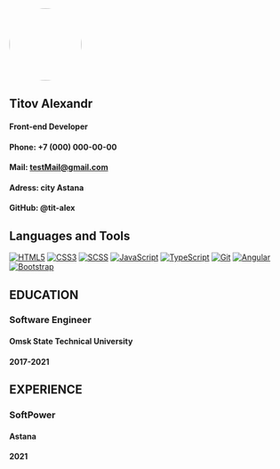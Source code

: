 
<div>
<div>
<img src="https://avatars.githubusercontent.com/u/74360115?s=130&u=71b727f1a228fccc99a3674d558b00c60ecd2d63&v=4" style='border-radius:50%; margin-right: 20px; height: 130px; width: 130px'>

## Titov Alexandr
#### Front-end Developer
</div>
  
<div>

#### Phone: +7 (000) 000-00-00
#### Mail: testMail@gmail.com 
#### Adress: city Astana 
#### GitHub: @tit-alex 
</div>
</div>


## Languages and Tools

[![HTML5](https://img.shields.io/badge/-HTML5-090909?style=for-the-badge&logo=HTML5&logoColor=OrangeRed)](#)
[![CSS3](https://img.shields.io/badge/-CSS3-090909?style=for-the-badge&logo=css3&logoColor=blue)](#)
[![SCSS](https://img.shields.io/badge/-SCSS-090909?style=for-the-badge&logo=Sass&logoColor=#CC6699)](#)
[![JavaScript](https://img.shields.io/badge/-JavaScript-090909?style=for-the-badge&logo=JavaScript&logoColor=#F7DF1E)](#)
[![TypeScript](https://img.shields.io/badge/-TypeScript-090909?style=for-the-badge&logo=TypeScript&logoColor=#3178C6)](#)
[![Git](https://img.shields.io/badge/-Git-090909?style=for-the-badge&logo=Git&logoColor=#F05032)](#)
[![Angular](https://img.shields.io/badge/-Angular-090909?style=for-the-badge&logo=Angular&logoColor=crimson)](#)
[![Bootstrap](https://img.shields.io/badge/-Bootstrap-090909?style=for-the-badge&logo=Bootstrap&logoColor=#7952B3)](#)


## EDUCATION

### Software Engineer
#### Omsk State Technical University 
#### 2017-2021


## EXPERIENCE

### SoftPower
#### Astana 
#### 2021